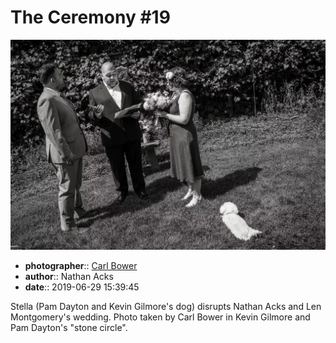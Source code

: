 # The Ceremony \#19

![Pam Dayton and Kevin Gilmore's dog, Stella, disrupts Nathan Acks and Len Montgomery's wedding](assets/2019-06-29-set-1-the-ceremony-19.webp)

* **photographer**:: [Carl Bower](https://carlbowerphotos.com)  
* **author**:: Nathan Acks  
* **date**:: 2019-06-29 15:39:45

Stella (Pam Dayton and Kevin Gilmore's dog) disrupts Nathan Acks and Len Montgomery's wedding. Photo taken by Carl Bower in Kevin Gilmore and Pam Dayton's "stone circle".

